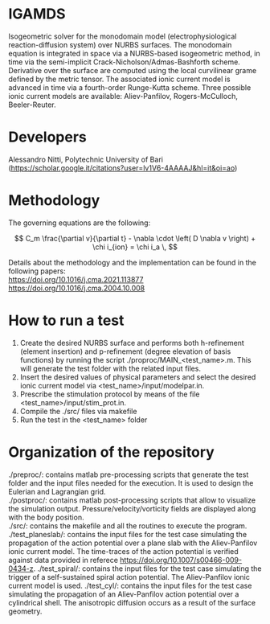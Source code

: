 # IGAMDS
Isogeometric solver for the monodomain model (electrophysiological reaction-diffusion system) over NURBS surfaces. The monodomain equation is integrated in space via a NURBS-based isogeometric method, in time via the semi-implicit Crack-Nicholson/Admas-Bashforth scheme. Derivative over the surface are computed using the local curvilinear grame defined by the metric tensor. The associated ionic current model is advanced in time via a fourth-order Runge-Kutta scheme. Three possible ionic current models are available: Aliev-Panfilov, Rogers-McCulloch, Beeler-Reuter.

# Developers
Alessandro Nitti, Polytechnic University of Bari (https://scholar.google.it/citations?user=lv1V6-4AAAAJ&hl=it&oi=ao)  

# Methodology
The governing equations are the following: 

$$ C_m \frac{\partial v}{\partial t} - \nabla \cdot \left( D \nabla v \right) + \chi i_{ion} = \chi i_a \, $$ 

Details about the methodology and the implementation can be found in the following papers:  
https://doi.org/10.1016/j.cma.2021.113877
https://doi.org/10.1016/j.cma.2004.10.008

# How to run a test
1. Create the desired NURBS surface and performs both h-refinement (element insertion) and p-refinement (degree elevation of basis functions) by running the script ./proproc/MAIN_<test_name>.m. This will generate the test folder with the related input files.
2. Insert the desired values of physical parameters and select the desired ionic current model via <test_name>/input/modelpar.in.
3. Prescribe the stimulation protocol by means of the file <test_name>/input/stim_prot.in. 
4. Compile the ./src/ files via makefile  
5. Run the test in the <test_name> folder

# Organization of the repository
./preproc/: contains matlab pre-processing scripts that generate the test folder and the input files needed for the execution. It is used to design the Eulerian and Lagrangian grid.  
./postproc/: contains matlab post-processing scripts that allow to visualize the simulation output. Pressure/velocity/vorticity fields are displayed along with the body position.  
./src/: contains the makefile and all the routines to execute the program.  
./test_planeslab/: contains the input files for the test case simulating the propagation of the action potential over a plane slab with the Aliev-Panfilov ionic current model. The time-traces of the action potential is verified against data provided in referece https://doi.org/10.1007/s00466-009-0434-z.
./test_spiral/: contains the input files for the test case simulating the trigger of a self-sustained spiral action potential. The Aliev-Panfilov ionic current model is used.
./test_cyl/: contains the input files for the test case simulating the propagation of an Aliev-Panfilov action potential over a cylindrical shell. The anisotropic diffusion occurs as a result of the surface geometry.
